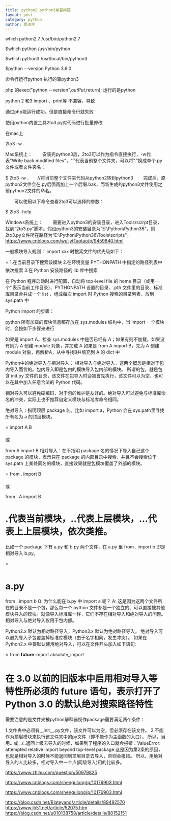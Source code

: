```yaml
---
title: python2 python3兼容问题
layout: post
category: python
author: 夏泽民
---
```

which python2.7
/usr/bin/python2.7

$which python
/usr/bin/python

$which python3
/usr/local/bin/python3

$python --version
Python 3.6.0

命令行运行python 执行的事python3

php 的exec("python --version",$outPut,$return);
运行的是python

python 2 和3 import 、print等 不兼容，导致

通过php能运行成功，但是直接命令行就失败

使用python内置工具2to3.py对代码进行批量修改

在mac上

2to3 -w .
<!-- more -->
Mac系统上：
　　安装完python3后，2to3可以作为指令直接执行，-w代表"Write back modified files"，"."代表当前整个文件夹，可以将"."换成单个.py文件或者文件夹名：

$ 2to3 -w .　　//将当前整个文件夹代码从python2转到python3
　　完成后，原python2文件会在.py后面再加上一个后缀.bak，而新生成的python3文件使用之前python2文件的命名。

　　可以使用以下命令查看2to3可以选择的参数：

$ 2to3 -help
 

Windows系统上：
　　需要进入python3的安装目录，进入Tools/scirpt目录，找到“2to3.py”脚本。假设python3的安装目录为“E:\Python\Python36”，则2to3.py文件所在路径为“E:\Python\Python36\Tools\scripts”。
　　
https://www.cnblogs.com/wuliytTaotao/p/9459840.html

一般模块导入规则：
import xxx 时搜索文件的优先级如下：

⭐
1.在当前目录下搜索该模块
2.在环境变量 PYTHONPATH 中指定的路径列表中依次搜索
3.在 Python 安装路径的 lib 库中搜索


在 Python 程序启动时进行配置，自动将 top-level file 的 home 目录（或用一个''表示当前工作目录）、PYTHONPATH 设置的目录、.pth 文件里的目录、标准库目录合并成一个 list ，组成每次 import 时 Python 搜索的目录列表，放到sys.path 中


Python import 的步骤：

python 所有加载的模块信息都存放在 sys.modules 结构中，当 import 一个模块时，会按如下步骤来进行

如果是 import A，检查 sys.modules 中是否已经有 A；如果有则不加载，如果没有则为 A 创建 module 对象，并加载 A
如果是 from A import B，先为 A 创建 module 对象，再解析A，从中寻找B并填充到 A 的 dict 中

Python中的绝对导入与相对导入：
相对导入与绝对导入，这两个概念是相对于包内导入而言的。包内导入即是包内的模块导入包内部的模块。
所谓的包，就是包含 init.py 文件的目录，该文件在包导入时会被首先执行，该文件可以为空，也可以在其中加入任意合法的 Python 代码。

相对导入可以避免硬编码，对于包的维护是友好的。绝对导入可以避免与标准库命名的冲突，实际上也不推荐自定义模块与标准库命令相同。

绝对导入：指明顶层 package 名。比如 import a，Python 会在 sys.path里寻找所有名为 a 的顶层模块。

⭐
import A.B 

或

from A import B
相对导入：在不指明 package 名的情况下导入自己这个 package 的模块，表示只在 package 的内部目录中搜索，并且不会搜索位于 sys.path 上某处同名的模块，直接效果就是包模块覆盖了外部的模块。

⭐
from . import B 

或 

from ..A import B
# .代表当前模块，..代表上层模块，...代表上上层模块，依次类推。
比如一个 package 下有 a.py 和 b.py 两个文件，在 a.py 里 from . import b 即是相对导入 b.py。

⭐
# a.py
from . import b
Q: 为什么能在 b.py 中 import a 呢？
A: 这是因为这两个文件所在的目录不是一个包，那么每一个 python 文件都是一个独立的、可以直接被其他模块导入的模块。就像导入标准库一样，它们不存在相对导入和绝对导入的问题。相对导入与绝对导入仅用于包内部。

Python2.x 默认为相对路径导入，Python3.x 默认为绝对路径导入。
绝对导入可以避免导入子包覆盖掉标准库模块（由于名字相同，发生冲突）。
如果在 Python2.x 中要默认使用绝对导入，可以在文件开头加入如下语句:

⭐
from __future__ import absolute_import 
# 在 3.0 以前的旧版本中启用相对导入等特性所必须的 future 语句，表示打开了 Python 3.0 的默认绝对搜索路径特性
需要注意的是文件夹被python解释器视作package需要满足两个条件：

1.文件夹中必须有__init__.py文件，该文件可以为空，但必须存在该文件。
2.不能作为顶层模块来执行该文件夹中的py文件（即不能作为主函数的入口）。
所以，当用.. 或 ../..返回上级去导入的时候，如果到了程序的入口就会报错：ValueError: attempted relative import beyond top-level package
这是因为第2条的原因，也就是相对导入的时候不能返回到顶层目录去导入，否则会报错。
所以，用绝对导入的人比较多，相对导入中一个点(同级导入)用的比较多。


https://www.zhihu.com/question/50979825

https://www.cnblogs.com/shengulong/p/10176903.html

https://www.cnblogs.com/shengulong/p/10176903.html

https://blog.csdn.net/Blateyang/article/details/89492570
https://www.jb51.net/article/52075.htm
https://blog.csdn.net/u010138758/article/details/80152151